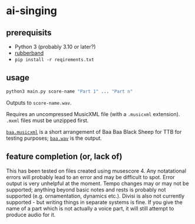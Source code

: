 # ai-singing

## prerequisits

- Python 3 (probably 3.10 or later?)
- [rubberband](https://breakfastquay.com/rubberband/)
- `pip install -r reqirements.txt`

## usage 

```sh
python3 main.py score-name "Part 1" ... "Part n"
```

Outputs to `score-name.wav`.

Requires an uncompressed MusicXML file (with a `.musicxml` extension). `.mxml` files must be unzipped first.

[`baa.musicxml`](./baa.musicxml) is a short arrangement of Baa Baa Black Sheep for TTB for testing purposes; [`baa.wav`](./baa.wav) is the output.

## feature completion (or, lack of)

This has been tested on files created using musescore 4. Any notatational errors will probably lead to an error and may be difficult to spot. Error output is very unhelpful at the moment. Tempo changes may or may not be supported; anything beyond basic notes and rests is probably not supported (e.g. ornamentation, dynamics etc.). Divisi is also not currently supported - but writing things in separate systems is fine. If you give the name of a part which is not actually a voice part, it will still attempt to produce audio for it.
